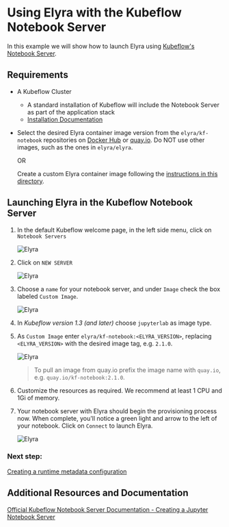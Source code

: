 <!--
{% comment %}
Copyright 2018-2022 Elyra Authors

Licensed under the Apache License, Version 2.0 (the "License");
you may not use this file except in compliance with the License.
You may obtain a copy of the License at

http://www.apache.org/licenses/LICENSE-2.0

Unless required by applicable law or agreed to in writing, software
distributed under the License is distributed on an "AS IS" BASIS,
WITHOUT WARRANTIES OR CONDITIONS OF ANY KIND, either express or implied.
See the License for the specific language governing permissions and
limitations under the License.
{% endcomment %}
-->

# Using Elyra with the Kubeflow Notebook Server

In this example we will show how to launch Elyra using [Kubeflow's Notebook Server](https://www.kubeflow.org/docs/components/notebooks/). 

## Requirements
- A Kubeflow Cluster
    - A standard installation of Kubeflow will include the Notebook Server as part of the application stack
    - [Installation Documentation](https://www.kubeflow.org/docs/started/getting-started/)

- Select the desired Elyra container image version from the `elyra/kf-notebook` repositories on [Docker Hub](https://hub.docker.com/r/elyra/kf-notebook) or [quay.io](https://quay.io/repository/elyra/kf-notebook). Do NOT use other images, such as the ones in `elyra/elyra`.
  
  OR

  Create a custom Elyra container image following the [instructions in this directory](https://github.com/elyra-ai/elyra/tree/3.14.2/etc/docker/kubeflow). 
    
## Launching Elyra in the Kubeflow Notebook Server
1. In the default Kubeflow welcome page, in the left side menu, click on `Notebook Servers`   
  
   ![Elyra](../images/recipes/using-elyra-with-kubeflow-notebook-server/elyra-with-kf-notebook-splash-screen.png)  
  
1. Click on `NEW SERVER`   
  
   ![Elyra](../images/recipes/using-elyra-with-kubeflow-notebook-server/elyra-with-kf-notebook-notebook-server.png)  
  
1. Choose a `name` for your notebook server, and under `Image` check the box labeled `Custom Image`.   
  
   ![Elyra](../images/recipes/using-elyra-with-kubeflow-notebook-server/elyra-with-kf-notebook-config-1.png)  

1. In _Kubeflow version 1.3 (and later)_ choose `jupyterlab` as image type.

1. As `Custom Image` enter `elyra/kf-notebook:<ELYRA_VERSION>`, replacing `<ELYRA_VERSION>` with the desired image tag, e.g. `2.1.0`.   
  
   ![Elyra](../images/recipes/using-elyra-with-kubeflow-notebook-server/elyra-with-kf-notebook-image-config.png)

   > To pull an image from quay.io prefix the image name with `quay.io`, e.g. `quay.io/kf-notebook:2.1.0`.  
  
1. Customize the resources as required. We recommend at least 1 CPU and 1Gi of memory.
     
1. Your notebook server with Elyra should begin the provisioning process now. When complete, you'll notice a green light and arrow to the left of your notebook. Click on `Connect` to launch Elyra.   
  
   ![Elyra](../images/recipes/using-elyra-with-kubeflow-notebook-server/elyra-with-kf-notebook-start-notebook.png)  
   
### Next step:
[Creating a runtime metadata configuration](https://elyra.readthedocs.io/en/latest/user_guide/runtime-conf.html)


## Additional Resources and Documentation
[Official Kubeflow Notebook Server Documentation - Creating a Jupyter Notebook Server](https://www.kubeflow.org/docs/components/notebooks/setup/)